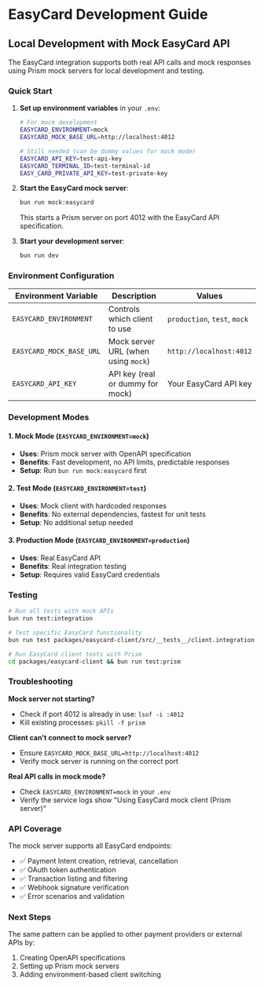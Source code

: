 # EasyCard Development Guide

## Local Development with Mock EasyCard API

The EasyCard integration supports both real API calls and mock responses using Prism mock servers for local development and testing.

### Quick Start

1. **Set up environment variables** in your `.env`:
   ```bash
   # For mock development
   EASYCARD_ENVIRONMENT=mock
   EASYCARD_MOCK_BASE_URL=http://localhost:4012
   
   # Still needed (can be dummy values for mock mode)
   EASYCARD_API_KEY=test-api-key
   EASYCARD_TERMINAL_ID=test-terminal-id
   EASY_CARD_PRIVATE_API_KEY=test-private-key
   ```

2. **Start the EasyCard mock server**:
   ```bash
   bun run mock:easycard
   ```
   This starts a Prism server on port 4012 with the EasyCard API specification.

3. **Start your development server**:
   ```bash
   bun run dev
   ```

### Environment Configuration

| Environment Variable | Description | Values |
|----------------------|-------------|--------|
| `EASYCARD_ENVIRONMENT` | Controls which client to use | `production`, `test`, `mock` |
| `EASYCARD_MOCK_BASE_URL` | Mock server URL (when using `mock`) | `http://localhost:4012` |
| `EASYCARD_API_KEY` | API key (real or dummy for mock) | Your EasyCard API key |

### Development Modes

#### 1. Mock Mode (`EASYCARD_ENVIRONMENT=mock`)
- **Uses**: Prism mock server with OpenAPI specification
- **Benefits**: Fast development, no API limits, predictable responses
- **Setup**: Run `bun run mock:easycard` first

#### 2. Test Mode (`EASYCARD_ENVIRONMENT=test`)
- **Uses**: Mock client with hardcoded responses
- **Benefits**: No external dependencies, fastest for unit tests
- **Setup**: No additional setup needed

#### 3. Production Mode (`EASYCARD_ENVIRONMENT=production`)
- **Uses**: Real EasyCard API
- **Benefits**: Real integration testing
- **Setup**: Requires valid EasyCard credentials

### Testing

```bash
# Run all tests with mock APIs
bun run test:integration

# Test specific EasyCard functionality
bun run test packages/easycard-client/src/__tests__/client.integration.test.ts

# Run EasyCard client tests with Prism
cd packages/easycard-client && bun run test:prism
```

### Troubleshooting

**Mock server not starting?**
- Check if port 4012 is already in use: `lsof -i :4012`
- Kill existing processes: `pkill -f prism`

**Client can't connect to mock server?**
- Ensure `EASYCARD_MOCK_BASE_URL=http://localhost:4012`
- Verify mock server is running on the correct port

**Real API calls in mock mode?**
- Check `EASYCARD_ENVIRONMENT=mock` in your `.env`
- Verify the service logs show "Using EasyCard mock client (Prism server)"

### API Coverage

The mock server supports all EasyCard endpoints:
- ✅ Payment Intent creation, retrieval, cancellation
- ✅ OAuth token authentication
- ✅ Transaction listing and filtering
- ✅ Webhook signature verification
- ✅ Error scenarios and validation

### Next Steps

The same pattern can be applied to other payment providers or external APIs by:
1. Creating OpenAPI specifications
2. Setting up Prism mock servers
3. Adding environment-based client switching